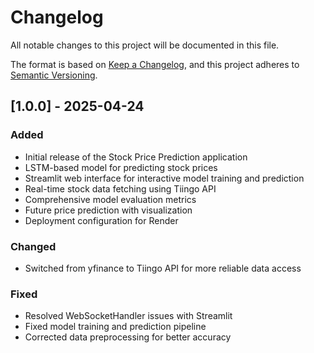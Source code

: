 # Changelog

All notable changes to this project will be documented in this file.

The format is based on [Keep a Changelog](https://keepachangelog.com/en/1.0.0/),
and this project adheres to [Semantic Versioning](https://semver.org/spec/v2.0.0.html).

## [1.0.0] - 2025-04-24

### Added
- Initial release of the Stock Price Prediction application
- LSTM-based model for predicting stock prices
- Streamlit web interface for interactive model training and prediction
- Real-time stock data fetching using Tiingo API
- Comprehensive model evaluation metrics
- Future price prediction with visualization
- Deployment configuration for Render

### Changed
- Switched from yfinance to Tiingo API for more reliable data access

### Fixed
- Resolved WebSocketHandler issues with Streamlit
- Fixed model training and prediction pipeline
- Corrected data preprocessing for better accuracy
